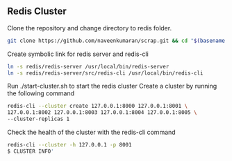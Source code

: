 ## Redis Cluster 
Clone the repository and change directory to redis folder.
```bash
git clone https://github.com/naveenkumaran/scrap.git && cd "$(basename $_ .git)"
```
Create symbolic link for redis server and redis-cli
```bash
ln -s redis/redis-server /usr/local/bin/redis-server
ln -s redis/redis-server/src/redis-cli /usr/local/bin/redis-cli
```

Run ./start-cluster.sh to start the redis cluster 
Create a cluster by running the following command
```bash
redis-cli --cluster create 127.0.0.1:8000 127.0.0.1:8001 \
127.0.0.1:8002 127.0.0.1:8003 127.0.0.1:8004 127.0.0.1:8005 \
--cluster-replicas 1
```


Check the health of the cluster with the redis-cli command
```bash
redis-cli --cluster -h 127.0.0.1 -p 8001 
$ CLUSTER INFO'
```
